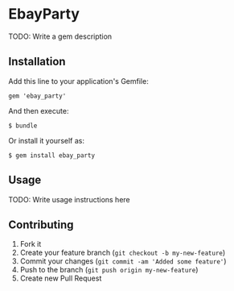 # EbayParty

TODO: Write a gem description

## Installation

Add this line to your application's Gemfile:

    gem 'ebay_party'

And then execute:

    $ bundle

Or install it yourself as:

    $ gem install ebay_party

## Usage

TODO: Write usage instructions here

## Contributing

1. Fork it
2. Create your feature branch (`git checkout -b my-new-feature`)
3. Commit your changes (`git commit -am 'Added some feature'`)
4. Push to the branch (`git push origin my-new-feature`)
5. Create new Pull Request
